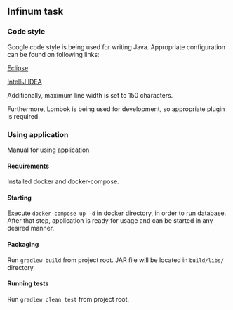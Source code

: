 ## Infinum task

### Code style

Google code style is being used for writing Java.
Appropriate configuration can be found on following links:

[Eclipse](https://github.com/google/styleguide/blob/gh-pages/eclipse-java-google-style.xml)

[IntelliJ IDEA](https://github.com/google/styleguide/blob/gh-pages/intellij-java-google-style.xml)

Additionally, maximum line width is set to 150 characters.

Furthermore, Lombok is being used for development, so appropriate plugin is required.

### Using application
Manual for using application

#### Requirements 

Installed docker and docker-compose.

#### Starting

Execute `docker-compose up -d` in docker directory, in order to run database.
After that step, application is ready for usage and can be started in any desired manner.

#### Packaging

Run `gradlew build` from project root. JAR file will be located in `build/libs/` directory.

#### Running tests
Run `gradlew clean test` from project root.